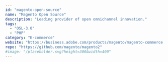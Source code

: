 ```yaml
---
id: "magento-open-source"
name: "Magento Open Source"
description: "Leading provider of open omnichannel innovation."
tags:
  - "OSL-3.0"
  - "PHP"
category: "E-commerce"
website: "https://business.adobe.com/products/magento/magento-commerce.html"
repo: "https://github.com/magento/magento2"
#image: "/placeholder.svg?height=300&width=400"
---
```


